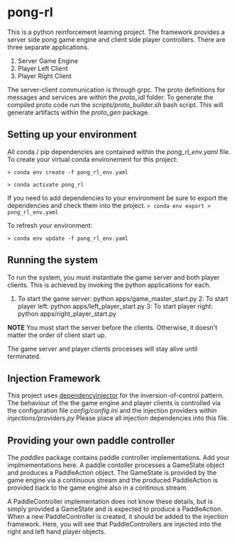 # pong-rl
This is a python reinforcement learning project. The framework provides a server side pong game engine and client side player controllers.  There are three separate applications.
1. Server Game Engine
2. Player Left Client
3. Player Right Client

The server-client communication is through grpc.  The proto definitions for messages and services are within the *proto_idl* folder.
To generate the compiled proto code run the *scripts/proto_builder.sh* bash script.  This will generate artifacts within the *proto_gen* package.

## Setting up your environment
All conda / pip dependencies are contained within the *pong_rl_env.yaml* file.
To create your virtual conda environement for this project:

`> conda env create -f pong_rl_env.yaml`

`> conda activate pong_rl`

If you need to add dependencies to your environment be sure to export the dependencies and check them into the project.
`> conda env export > pong_rl_env.yaml`

To refresh your environment:

`> conda env update -f pong_rl_env.yaml`


## Running the system
To run the system, you must instantiate the game server and both player clients.  This is achieved by invoking the python applications for each.
1. To start the game server: python apps/game_master_start.py
2: To start player left: python apps/left_player_start.py
3: To start player right: python apps/right_player_start.py

**NOTE** You must start the server before the clients.  Otherwise, it doesn't matter the order of client start up.

The game server and player clients processes will stay alive until terminated.

## Injection Framework
This project uses [dependencyinjector](https://pypi.org/project/dependency-injector/) for the inversion-of-control pattern. The behaviour of the the game engine and player clients is controlled via the configuration file *config/config.ini* and the 
injection providers within *injections/providers.py*  Please place all injection dependencies into this file.  

## Providing your own paddle controller
The *paddles* package contains paddle controller implementations.  Add your implmementations here. A paddle contoller processes a GameState object and produces a 
PaddleAction object.  The GameState is provided by the game engine via a continuous stream and the produced PaddleAction is provided 
back to the game engine also in a continous stream.

A PaddleController implementation does not know these details, but is simply provided a GameState and is expected to produce a PaddleAction.
When a new PaddleController is created, it should be added to the injection framework.  Here, you will see that PaddleControllers are 
injected into the right and left hand player objects.

